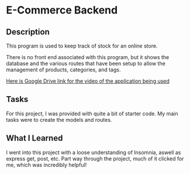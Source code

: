 # E-Commerce Backend

## Description

This program is used to keep track of stock for an online store.

There is no front end associated with this program, but it shows the database and the various routes that have been setup to allow the management of products, categories, and tags.

[Here is Google Drive link for the video of the application being used](https://drive.google.com/file/d/1xAcuoZgg-Ex5VrG4DDWnI0mv7WMd5Qsw/view)

## Tasks

For this project, I was provided with quite a bit of starter code. My main tasks were to create the models and routes.

## What I Learned

I went into this project with a loose understanding of Insomnia, aswell as express get, post, etc. Part way through the project, much of it clicked for me, which was incredibly helpful!

